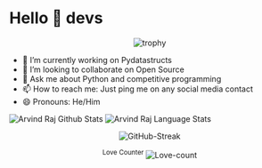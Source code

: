 # Hello 👋 devs

<p align="center">
<img alt =trophy src = "https://github-profile-trophy.vercel.app/?username=Arvind-raj06&theme=dracula">
</p>

- 🔭 I’m currently working on Pydatastructs
- 👯 I’m looking to collaborate on Open Source
- 💬 Ask me about Python and competitive programming
- 📫 How to reach me: Just ping me on any social media contact
- 😄 Pronouns: He/Him

![Arvind Raj Github Stats](https://github-readme-stats.anuraghazra1.vercel.app/api?username=Arvind-raj06&show_icons=true&include_all_commits=true&theme=radical)       ![Arvind Raj Language Stats](https://github-readme-stats.anuraghazra1.vercel.app/api/top-langs/?username=Arvind-raj06&layout=compact&theme=radical)


<p align="center">
<img alt =GitHub-Streak src = "https://github-readme-streak-stats.herokuapp.com/?user=Arvind-raj06&theme=tokyonight">
</p>

<p align="center">
<sup>Love Counter</sup>
<img alt = Love-count src="https://profile-counter.glitch.me/Arvind-raj06/count.svg">
</p>

